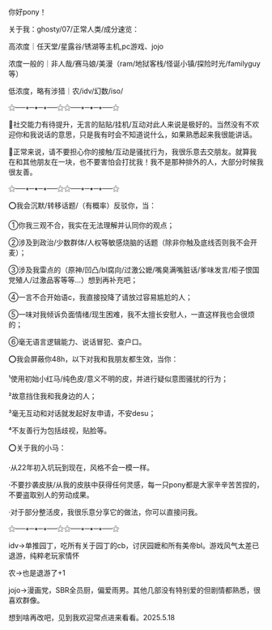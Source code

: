 你好pony！

关于我：ghosty/07/正常人类/成分速览：

高浓度｜任天堂/星露谷/锈湖等主机,pc游戏、jojo

浓度一般的｜非人哉/赛马娘/美漫（ram/地狱客栈/怪诞小镇/探险时光/familyguy等）

低浓度，略有涉猎｜农/idv/幻数/iso/

⚝──⭒─⭑─⭒──⚝⚝──⭒─⭑─⭒──⚝

💬社交能力有待提升，无言的贴贴/挂机/互动对此人来说是极好的。当然没有不欢迎你和我说话的意思，只是我有时会不知道说什么，如果熟悉起来我很能讲话。

💭正常来说，请不要担心你的接触/互动是骚扰行为，我很乐意去交朋友。就算我在和其他朋友在一块，也不要害怕会打扰我！我不是那种排外的人，大部分时候我很友善。

⚝──⭒─⭑─⭒──⚝⚝──⭒─⭑─⭒──⚝

⭕我会沉默/转移话题/（有概率）反驳你，当：

①你我三观不合，我实在无法理解并认同你的观点；

②涉及到政治/少数群体/人权等敏感烧脑的话题（除非你触及底线否则我不会开麦）；

③涉及我雷点的（原神/凹凸/bl腐向/过激公嬷/嘴臭满嘴脏话/爹味发言/柜子恨国党殖人/过激品客等等…）想到再补充吧；

④一言不合开始语c，我直接投降了请放过容易尴尬的人；

⑤一味对我倾诉负面情绪/现生困难，我不太擅长安慰人，一直这样我也会很烦的；

⑥毫无语言逻辑能力、说话冒犯、查户口。


⭕我会屏蔽你48h，以下对我和我朋友都生效，当你：

¹使用初始小红马/纯色皮/意义不明的皮，并进行疑似意图骚扰的行为；

²故意挡住我和我身边的人；

³毫无互动和对话就发起好友申请，不安desu；

⁴不友善行为包括歧视，贴脸等。

⭕关于我的小马：

·从22年初入坑玩到现在，风格不会一模一样。

·不要抄袭皮肤/从我的皮肤中获得任何灵感，每一只pony都是大家辛辛苦苦捏的，不要盗取别人的劳动成果。

·对于部分整活皮，我很乐意分享它的做法，你可以直接问我。

⚝──⭒─⭑─⭒──⚝⚝──⭒─⭑─⭒──⚝

idv→单推园丁，吃所有关于园丁的cb，讨厌园嬷和所有美帝bl。游戏风气太差已退游，纯粹老玩家情怀

农→也是退游了+1

jojo→漫画党，SBR全员厨，偏爱雨男。其他几部没有特别爱的但剧情都熟悉，很喜欢群像。

想到啥再改吧，见到我欢迎常点进来看看。2025.5.18

